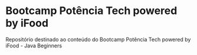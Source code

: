 # Bootcamp Potência Tech powered by iFood
 Repositório destinado ao conteúdo do Bootcamp Potência Tech powered by iFood - Java Beginners

